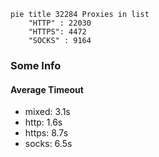 
```mermaid
pie title 32284 Proxies in list
    "HTTP" : 22030
    "HTTPS": 4472
    "SOCKS" : 9164
```

### Some Info
#### Average Timeout

- mixed: 3.1s
- http: 1.6s
- https: 8.7s
- socks: 6.5s